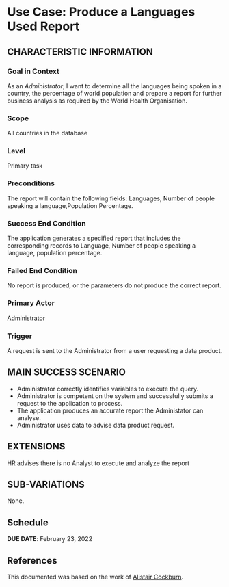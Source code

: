 # Use Case: Produce a Languages Used Report

## CHARACTERISTIC INFORMATION

### Goal in Context
As an *Administrator*, I want to determine all the languages being spoken in a country, the percentage of world population and prepare a report for further business analysis as required by the World Health Organisation.
### Scope
All countries in the database
### Level
Primary task
### Preconditions
The report will contain the following fields: Languages, Number of people speaking a language,Population Percentage.
### Success End Condition
The application generates a specified report that includes the corresponding records to Language, Number of people speaking a language, population percentage.
### Failed End Condition
No report is produced, or the parameters do not produce the correct report.
### Primary Actor
Administrator
### Trigger
A request is sent to the Administrator from a user requesting a data product.
## MAIN SUCCESS SCENARIO

- Administrator correctly identifies variables to execute the query.
- Administrator is competent on the system and successfully submits a request to the application to process.
- The application produces an accurate report the Administator can analyse.
- Administrator uses data to advise data product request.

## EXTENSIONS

HR advises there is no Analyst to execute and analyze the report

## SUB-VARIATIONS

None.

## Schedule

**DUE DATE**: February 23, 2022

## References

This documented was based on the work of [Alistair Cockburn](https://cis.bentley.edu/lwaguespack/CS360_Site/Downloads_files/Use%20Case%20Template%20%28Cockburn%29.pdf).
